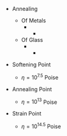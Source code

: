 - Annealing
	- Of Metals
		- -
	- Of Glass
		- -

- Softening Point
	- $\eta = 10^{7.5}$ Poise
- Annealing Point
	- $\eta=10^{13}$ Poise
- Strain Point
	- $\eta=10^{14.5}$ Poise